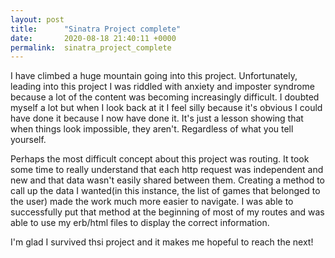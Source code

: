 ```yaml
---
layout: post
title:      "Sinatra Project complete"
date:       2020-08-18 21:40:11 +0000
permalink:  sinatra_project_complete
---
```



I have climbed a huge mountain going into this project. Unfortunately, leading into this project I was riddled with anxiety and imposter syndrome because a lot of the content was becoming increasingly difficult. I doubted myself a lot but when I look back at it I feel silly because it's obvious I could have done it because I now have done it. It's just a lesson showing that when things look impossible, they aren't. Regardless of what you tell yourself. 

Perhaps the most difficult concept about this project was routing. It took some time to really understand that each http request was independent and new and that data wasn't easily shared between them. Creating a method to call up the data I wanted(in this instance, the list of games that belonged to the user) made the work much more easier to navigate. I was able to successfully put that method at the beginning of most of my routes and was able to use my erb/html files to display the correct information. 

I'm glad I survived thsi project and it makes me hopeful to reach the next!
